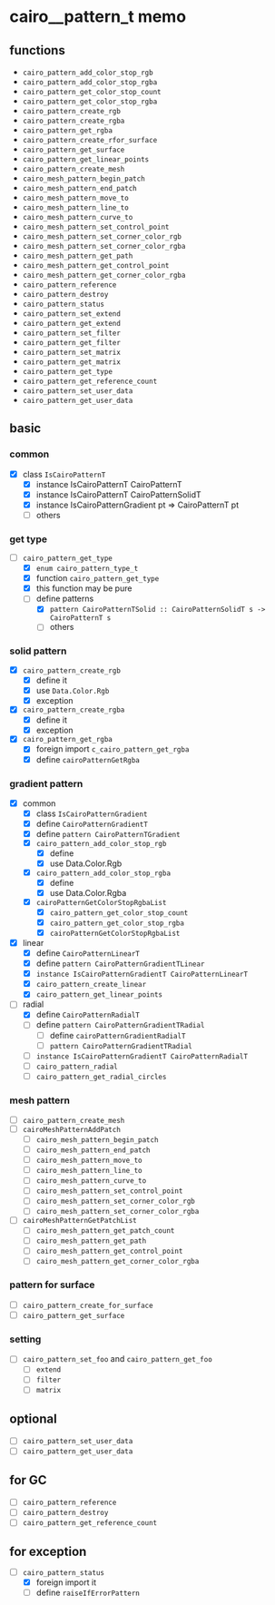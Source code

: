 cairo\__pattern\_t memo
========================

functions
---------

* `cairo_pattern_add_color_stop_rgb`
* `cairo_pattern_add_color_stop_rgba`
* `cairo_pattern_get_color_stop_count`
* `cairo_pattern_get_color_stop_rgba`
* `cairo_pattern_create_rgb`
* `cairo_pattern_create_rgba`
* `cairo_pattern_get_rgba`
* `cairo_pattern_create_rfor_surface`
* `cairo_pattern_get_surface`
* `cairo_pattern_get_linear_points`
* `cairo_pattern_create_mesh`
* `cairo_mesh_pattern_begin_patch`
* `cairo_mesh_pattern_end_patch`
* `cairo_mesh_pattern_move_to`
* `cairo_mesh_pattern_line_to`
* `cairo_mesh_pattern_curve_to`
* `cairo_mesh_pattern_set_control_point`
* `cairo_mesh_pattern_set_corner_color_rgb`
* `cairo_mesh_pattern_set_corner_color_rgba`
* `cairo_mesh_pattern_get_path`
* `cairo_mesh_pattern_get_control_point`
* `cairo_mesh_pattern_get_corner_color_rgba`
* `cairo_pattern_reference`
* `cairo_pattern_destroy`
* `cairo_pattern_status`
* `cairo_pattern_set_extend`
* `cairo_pattern_get_extend`
* `cairo_pattern_set_filter`
* `cairo_pattern_get_filter`
* `cairo_pattern_set_matrix`
* `cairo_pattern_get_matrix`
* `cairo_pattern_get_type`
* `cairo_pattern_get_reference_count`
* `cairo_pattern_set_user_data`
* `cairo_pattern_get_user_data`

basic
-----

### common

* [x] class `IsCairoPatternT`
	+ [x] instance IsCairoPatternT CairoPatternT
	+ [x] instance IsCairoPatternT CairoPatternSolidT
	+ [x] instance IsCairoPatternGradient pt => CairoPatternT pt
	+ [ ] others

### get type

* [ ] `cairo_pattern_get_type`
	+ [x] `enum cairo_pattern_type_t`
	+ [x] function `cairo_pattern_get_type`
	+ [x] this function may be pure
	+ [ ] define patterns
		- [x] `pattern CairoPatternTSolid :: CairoPatternSolidT s -> CairoPatternT s`
		- [ ] others

### solid pattern

* [x] `cairo_pattern_create_rgb`
	+ [x] define it
	+ [x] use `Data.Color.Rgb`
	+ [x] exception
* [x] `cairo_pattern_create_rgba`
	+ [x] define it
	+ [x] exception
* [x] `cairo_pattern_get_rgba`
	+ [x] foreign import `c_cairo_pattern_get_rgba`
	+ [x] define `cairoPatternGetRgba`

### gradient pattern

* [x] common
	+ [x] class `IsCairoPatternGradient`
	+ [x] define `CairoPatternGradientT`
	+ [x] define `pattern CairoPatternTGradient`
	+ [x] `cairo_pattern_add_color_stop_rgb`
		- [x] define
		- [x] use Data.Color.Rgb
	+ [x] `cairo_pattern_add_color_stop_rgba`
		- [x] define
		- [x] use Data.Color.Rgba
	+ [x] `cairoPatternGetColorStopRgbaList`
		- [x] `cairo_pattern_get_color_stop_count`
		- [x] `cairo_pattern_get_color_stop_rgba`
		- [x] `cairoPatternGetColorStopRgbaList`
* [x] linear
	+ [x] define `CairoPatternLinearT`
	+ [x] define `pattern CairoPatternGradientTLinear`
	+ [x] `instance IsCairoPatternGradientT CairoPatternLinearT`
	+ [x] `cairo_pattern_create_linear`
	+ [x] `cairo_pattern_get_linear_points`
* [ ] radial
	+ [x] define `CairoPatternRadialT`
	+ [ ] define `pattern CairoPatternGradientTRadial`
		- [ ] define `cairoPatternGradientRadialT`
		- [ ] `pattern CairoPatternGradientTRadial`
	+ [ ] `instance IsCairoPatternGradientT CairoPatternRadialT`
	+ [ ] `cairo_pattern_radial`
	+ [ ] `cairo_pattern_get_radial_circles`

### mesh pattern

* [ ] `cairo_pattern_create_mesh`
* [ ] `cairoMeshPatternAddPatch`
	+ [ ] `cairo_mesh_pattern_begin_patch`
	+ [ ] `cairo_mesh_pattern_end_patch`
	+ [ ] `cairo_mesh_pattern_move_to`
	+ [ ] `cairo_mesh_pattern_line_to`
	+ [ ] `cairo_mesh_pattern_curve_to`
	+ [ ] `cairo_mesh_pattern_set_control_point`
	+ [ ] `cairo_mesh_pattern_set_corner_color_rgb`
	+ [ ] `cairo_mesh_pattern_set_corner_color_rgba`
* [ ] `cairoMeshPatternGetPatchList`
	+ [ ] `cairo_mesh_pattern_get_patch_count`
	+ [ ] `cairo_mesh_pattern_get_path`
	+ [ ] `cairo_mesh_pattern_get_control_point`
	+ [ ] `cairo_mesh_pattern_get_corner_color_rgba`

### pattern for surface

* [ ] `cairo_pattern_create_for_surface`
* [ ] `cairo_pattern_get_surface`

### setting

* [ ] `cairo_pattern_set_foo` and `cairo_pattern_get_foo`
	+ [ ] `extend`
	+ [ ] `filter`
	+ [ ] `matrix`

optional
--------

* [ ] `cairo_pattern_set_user_data`
* [ ] `cairo_pattern_get_user_data`

for GC
------

* [ ] `cairo_pattern_reference`
* [ ] `cairo_pattern_destroy`
* [ ] `cairo_pattern_get_reference_count`

for exception
-------------

* [ ] `cairo_pattern_status`
	+ [x] foreign import it
	+ [ ] define `raiseIfErrorPattern`
